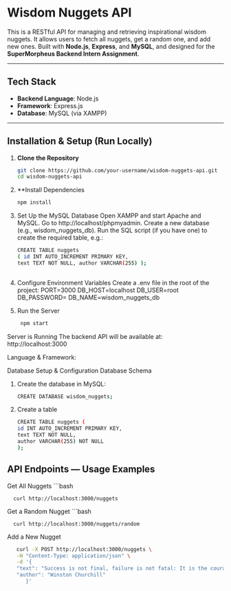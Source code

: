 # Wisdom Nuggets API

This is a RESTful API for managing and retrieving inspirational wisdom nuggets. It allows users to fetch all nuggets, get a random one, and add new ones. Built with **Node.js**, **Express**, and **MySQL**, and designed for the **SuperMorpheus Backend Intern Assignment**.

---

## Tech Stack

- **Backend Language**: Node.js
- **Framework**: Express.js
- **Database**: MySQL (via XAMPP)


---

## Installation & Setup (Run Locally)

1. **Clone the Repository**
   ```bash
   git clone https://github.com/your-username/wisdom-nuggets-api.git
   cd wisdom-nuggets-api

2. **Install Dependencies
     ```bash
     npm install
3. Set Up the MySQL Database
   Open XAMPP and start Apache and MySQL.
   Go to http://localhost/phpmyadmin.
   Create a new database (e.g., wisdom_nuggets_db).
   Run the SQL script (if you have one) to create the required table, e.g.:
    ```bash
    CREATE TABLE nuggets
    ( id INT AUTO_INCREMENT PRIMARY KEY,
    text TEXT NOT NULL, author VARCHAR(255) );
  
4. Configure Environment Variables
   Create a .env file in the root of the project:
  PORT=3000
  DB_HOST=localhost
  DB_USER=root
  DB_PASSWORD=
  DB_NAME=wisdom_nuggets_db

6. Run the Server
   ```bash
    npm start

Server is Running
The backend API will be available at:
http://localhost:3000

Language & Framework:


Database Setup & Configuration
Database Schema
1. Create the database in MySQL:
     ```bash
     CREATE DATABASE wisdom_nuggets;
     
2. Create a table
    ```bash
    CREATE TABLE nuggets (
    id INT AUTO_INCREMENT PRIMARY KEY,
    text TEXT NOT NULL,
    author VARCHAR(255) NOT NULL
    );

## API Endpoints — Usage Examples

Get All Nuggets
      ```bash
   
      curl http://localhost:3000/nuggets
Get a Random Nugget
      ```bash

      curl http://localhost:3000/nuggets/random
      
Add a New Nugget
   ```bash
      curl -X POST http://localhost:3000/nuggets \
      -H "Content-Type: application/json" \
      -d '{
      "text": "Success is not final, failure is not fatal: It is the courage to continue that counts.",
      "author": "Winston Churchill"
         }'


